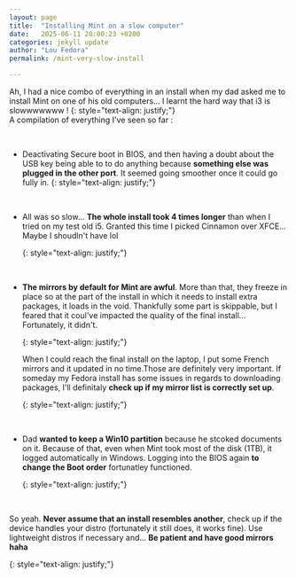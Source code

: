 ```yaml
---
layout: page
title:  "Installing Mint on a slow computer"
date:   2025-06-11 20:00:23 +0200
categories: jekyll update
author: "Lou Fedora"
permalink: /mint-very-slow-install

---
```


Ah, I had a nice combo of everything in an install when my dad asked me to install Mint on one of his old computers... I learnt the hard way that i3 is slowwwwwww !
{: style="text-align: justify;"}
<br/>A compilation of everything I've seen so far :

<br/>

- Deactivating Secure boot in BIOS, and then having a doubt about the USB key being able to to do anything because **something else was plugged in the other port**. It seemed going smoother once it could go fully in.
  {: style="text-align: justify;"}

<br/>

- All was  so slow... **The whole install took 4 times longer** than when I tried on my test old i5. Granted this time I picked Cinnamon over XFCE... Maybe I shoudln't have lol
  
  {: style="text-align: justify;"}
  
  <br/>

- **The mirrors by default for Mint are awful**. More than that, they freeze in place so at the part of the install in which it needs to install extra packages, it loads in the void. Thankfully some part is skippable, but I feared that it coul've impacted the quality of the final install... Fortunately, it didn't. 
  
  {: style="text-align: justify;"}
  
  When I could reach the final install on the laptop, I put some French mirrors and it updated in no time.Those are definitely very important. If someday my Fedora install has some  issues in regards to downloading packages, I'll definitaly **check up if my mirror list is correctly set up**.
  
  {: style="text-align: justify;"}
  
  <br/>

- Dad **wanted to keep a Win10 partition** because he stcoked documents on it. Because of that, even when Mint took most of the disk (1TB), it logged automatically in Windows. Logging into the BIOS again **to change the Boot order** fortunatley functioned.
  
  {: style="text-align: justify;"}
  
  <br/>
  
So yeah. **Never assume that an install resembles another**, check up if the device handles your distro (fortunately it still does, it works fine). Use lightweight distros if necessary and... <b/>Be patient and have good mirrors haha</b>
  
  {: style="text-align: justify;"}

